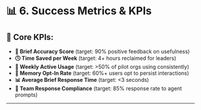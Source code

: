 # 📊 6. Success Metrics & KPIs

## 🔢 Core KPIs:
- **🧠 Brief Accuracy Score** (target: 90% positive feedback on usefulness)  
- **🕓 Time Saved per Week** (target: 4+ hours reclaimed for leaders)  
- **📅 Weekly Active Usage** (target: >50% of pilot orgs using consistently)  
- **📌 Memory Opt-In Rate** (target: 60%+ users opt to persist interactions)  
- **📊 Average Brief Response Time** (target: <3 seconds)  
- **💬 Team Response Compliance** (target: 85% response rate to agent prompts)

---
